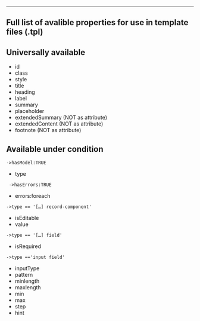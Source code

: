 --------------------------------
Full list of avalible properties
for use in template files (.tpl)
--------------------------------
## Universally available

 - id
 - class
 - style
 - title
 - heading
 - label
 - summary
 - placeholder
 - extendedSummary (NOT as attribute)
 - extendedContent (NOT as attribute)
 - footnote (NOT as attribute)

## Available under condition

`->hasModel:TRUE`
 - type

` ->hasErrors:TRUE`
 -   errors:foreach

`->type == '[…] record-component'`
 - isEditable
 - value

`->type == '[…] field'`
 - isRequired

`->type =='input field'`
 - inputType
 - pattern
 - minlength
 - maxlength
 - min
 - max
 - step
 - hint
